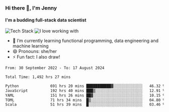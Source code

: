 ### Hi there 👋, I'm Jenny
#### I'm a budding full-stack data scientist

![Tech Stack](https://github-readme-tech-stack.vercel.app/api/cards?title=Tech+Stack&fontFamily=sans-serif&lineCount=2&theme=catppuccin_mocha&line1=python%2Cpython%2C3776AB%3Bscala%2Cscala%2CDC322F%3Bterraform%2Cterraform%2C844FBA%3Bpostgresql%2Cpostgres%2C4169E1%3B&line2=amazonwebservices%2Caws%2Cf5e0dc%3Bgooglecloud%2Cgcp%2C4285F4%3Bdocker%2Cdocker%2C2496ED%3Bpulumi%2Cpulumi%2C8A3391%3B)
![I love working with](https://github-readme-tech-stack.vercel.app/api/cards?title=I+love+working+with&fontFamily=san-serif&lineCount=3&theme=catppuccin_mocha&bg=%231e1e2e&badge=%23181825&border=%236c7086&titleColor=%2394e2d5&line1=fastapi%2Cfastapi%2C009688%3Bpydantic%2Cpydantic%2CE92063%3Brye%2Crye%2Cf5e0dc%3B&line2=apachespark%2Cspark%2CE25A1C%3Bpytorch%2Ctorch%2CEE4C2C%3B&line3=starship%2Cstarship%2CDD0B78%3Blazyvim%2Clazyvim%2C2E7DE9%3Barchlinux%2Carch%2C1793D1%3B)


- 🌱 I’m currently learning functional programming, data engineering and machine learning
- 😄 Pronouns: she/her 
- ⚡ Fun fact: I also draw! 

<!--START_SECTION:waka-->

```txt
From: 30 September 2022 - To: 17 August 2024

Total Time: 1,492 hrs 27 mins

Python              691 hrs 20 mins ███████████▓░░░░░░░░░░░░░   46.32 %
JavaScript          192 hrs 40 mins ███▒░░░░░░░░░░░░░░░░░░░░░   12.91 %
YAML                151 hrs 26 mins ██▓░░░░░░░░░░░░░░░░░░░░░░   10.15 %
TOML                71 hrs 34 mins  █▒░░░░░░░░░░░░░░░░░░░░░░░   04.80 %
Scala               51 hrs 39 mins  █░░░░░░░░░░░░░░░░░░░░░░░░   03.46 %
```

<!--END_SECTION:waka-->
